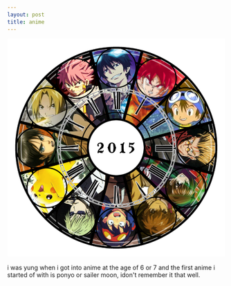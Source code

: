 ```yaml
---
layout: post
title: anime
---
```


![skee](/images/skee.png)

i was yung when i got into anime at the age of 6 or 7 and the first anime i started of with is ponyo or sailer moon, idon't remember it that well.
